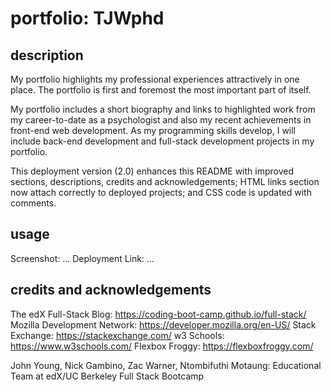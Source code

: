 # portfolio: TJWphd

## description

My portfolio highlights my professional experiences attractively in one place. The portfolio is first and foremost the most important part of itself.

My portfolio includes a short biography and links to highlighted work from my career-to-date as a psychologist and also my recent achievements in front-end web development. As my programming skills develop, I will include back-end development and full-stack development projects in my portfolio.

This deployment version (2.0) enhances this README with improved sections, descriptions, credits and acknowledgements; HTML links section now attach correctly to deployed projects; and CSS code is updated with comments.

## usage

Screenshot: ...
Deployment Link: ...

## credits and acknowledgements

The edX Full-Stack Blog: https://coding-boot-camp.github.io/full-stack/
Mozilla Development Network: https://developer.mozilla.org/en-US/
Stack Exchange: https://stackexchange.com/
w3 Schools: https://www.w3schools.com/
Flexbox Froggy: https://flexboxfroggy.com/

John Young, Nick Gambino, Zac Warner, Ntombifuthi Motaung:
Educational Team at edX/UC Berkeley Full Stack Bootcamp
